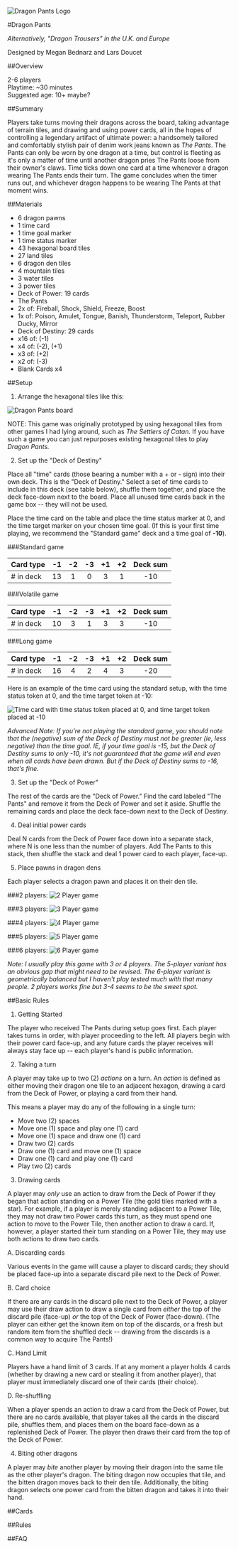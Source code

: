 ![Dragon Pants Logo](/dragon_pants/images/logo.png)

#Dragon Pants

*Alternatively, "Dragon Trousers" in the U.K. and Europe*

Designed by Megan Bednarz and Lars Doucet

##Overview

2-6 players  
Playtime: ~30 minutes  
Suggested age: 10+ maybe?

##Summary

Players take turns moving their dragons across the board, taking advantage of terrain tiles, and drawing and using power cards, all in the hopes of controlling a legendary artifact of ultimate power: a handsomely tailored and comfortably stylish pair of denim work jeans known as *The Pants*. The Pants can only be worn by one dragon at a time, but control is fleeting as it's only a matter of time until another dragon pries The Pants loose from their owner's claws. Time ticks down one card at a time whenever a dragon wearing The Pants ends their turn. The game concludes when the timer runs out, and whichever dragon happens to be wearing The Pants at that moment wins.

##Materials

- 6 dragon pawns
- 1 time card
- 1 time goal marker
- 1 time status marker
- 43 hexagonal board tiles
 - 27 land tiles
 - 6 dragon den tiles
 - 4 mountain tiles
 - 3 water tiles
 - 3 power tiles  
- Deck of Power: 19 cards
 - The Pants
 - 2x of: Fireball, Shock, Shield, Freeze, Boost
 - 1x of: Poison, Amulet, Tongue, Banish, Thunderstorm, Teleport, Rubber Ducky, Mirror
- Deck of Destiny: 29 cards
 - x16 of: (-1)
 - x4 of: (-2), (+1)
 - x3 of: (+2)
 - x2 of: (-3)
 - Blank Cards x4

##Setup

1. Arrange the hexagonal tiles like this:

  ![Dragon Pants board](/dragon_pants/images/map_small.png)
  
  NOTE: This game was originally prototyped by using hexagonal tiles from other games I had lying around, such as *The Settlers of Catan.* If you have such a game you can just repurposes existing hexagonal tiles to play *Dragon Pants.*

2. Set up the "Deck of Destiny"

  Place all "time" cards (those bearing a number with a + or - sign) into their own deck. This is the "Deck of Destiny." Select a set of time cards to include in this deck (see table below), shuffle them together, and place the deck face-down next to the board. Place all unused time cards back in the game box -- they will not be used.
  
   Place the time card on the table and place the time status marker at 0, and the time target marker on your chosen time goal. (If this is your first time playing, we recommend the "Standard game" deck and a time goal of **-10**).
  
  ###Standard game
  
 | Card type |   -1  |    -2 |    -3 |    +1 |    +2 | Deck sum |
 | --------  | :---: | :---: | :---: | :---: | :---: | :------: |
 | # in deck |   13  |     1 |     0 |     3 |     1 |   -10    |
 
  ###Volatile game
  
 | Card type |   -1  |    -2 |    -3 |    +1 |    +2 | Deck sum |
 | --------  | :---: | :---: | :---: | :---: | :---: | :------: |
 | # in deck |   10  |     3 |     1 |     3 |     3 |   -10    |
  
  ###Long game
  
 | Card type |   -1  |    -2 |    -3 |    +1 |    +2 | Deck sum |
 | --------  | :---: | :---: | :---: | :---: | :---: | :------: |
 | # in deck |   16  |     4 |     2 |     4 |     3 |   -20    |

 Here is an example of the time card using the standard setup, with the time status token at 0, and the time target token at -10:
 
 ![Time card with time status token placed at 0, and time target token placed at -10](/dragon_pants/images/time_card_small_example.png)

 *Advanced Note: If you're not playing the standard game, you should note that the (negative) sum of the Deck of Destiny must not be greater (ie, less negative) than the time goal. IE, if your time goal is -15, but the Deck of Destiny sums to only -10, it's not guaranteed that the game will end even when all cards have been drawn. But if the Deck of Destiny sums to -16, that's fine.*  

3. Set up the "Deck of Power"

  The rest of the cards are the "Deck of Power." Find the card labeled "The Pants" and remove it from the Deck of Power and set it aside. Shuffle the remaining cards and place the deck face-down next to the Deck of Destiny.

4. Deal initial power cards

  Deal N cards from the Deck of Power face down into a separate stack, where N is one less than the number of players. Add The Pants to this stack, then shuffle the stack and deal 1 power card to each player, face-up.

5. Place pawns in dragon dens

  Each player selects a dragon pawn and places it on their den tile.

  ###2 players:
  ![2 Player game](/dragon_pants/images/map_2_player.png)

  ###3 players:
  ![3 Player game](/dragon_pants/images/map_3_player.png)

  ###4 players:
  ![4 Player game](/dragon_pants/images/map_4_player.png)

  ###5 players:
  ![5 Player game](/dragon_pants/images/map_5_player.png)

  ###6 players:
  ![6 Player game](/dragon_pants/images/map_6_player.png)

  *Note: I usually play this game with 3 or 4 players. The 5-player variant has an obvious gap that might need to be revised. The 6-player variant is geometrically balanced but I haven't play tested much with that many people. 2 players works fine but 3-4 seems to be the sweet spot.*

##Basic Rules

1. Getting Started

 The player who received The Pants during setup goes first. Each player takes turns in order, with player proceeding to the left. All players begin with their power card face-up, and any future cards the player receives will always stay face up -- each player's hand is public information.
 
2. Taking a turn

 A player may take up to two (2) *actions* on a turn. An *action* is defined as either moving their dragon one tile to an adjacent hexagon, drawing a card from the Deck of Power, or playing a card from their hand.
 
 This means a player may do any of the following in a single turn:
 - Move two (2) spaces
 - Move one (1) space and play one (1) card
 - Move one (1) space and draw one (1) card
 - Draw two (2) cards
 - Draw one (1) card and move one (1) space
 - Draw one (1) card and play one (1) card
 - Play two (2) cards
 
3. Drawing cards
 
 A player may *only* use an action to draw from the Deck of Power if they began that action standing on a Power Tile (the gold tiles marked with a star). For example, if a player is merely standing adjacent to a Power Tile, they may not draw two Power cards this turn, as they must spend one action to move to the Power Tile, then another action to draw a card. If, however, a player started their turn standing on a Power Tile, they may use both actions to draw two cards. 
 
 A. Discarding cards

 Various events in the game will cause a player to discard cards; they should be placed face-up into a separate discard pile next to the Deck of Power.
 
 B. Card choice
 
 If there are any cards in the discard pile next to the Deck of Power, a player may use their draw action to draw a single card from *either* the top of the discard pile (face-up) *or* the top of the Deck of Power (face-down). (The player can either get the known item on top of the discards, or a fresh but random item from the shuffled deck -- drawing from the discards is a common way to acquire The Pants!)
 
 C. Hand Limit
 
 Players have a hand limit of 3 cards. If at any moment a player holds 4 cards (whether by drawing a new card or stealing it from another player), that player must immediately discard one of their cards (their choice).
 
 D. Re-shuffling
 
 When a player spends an action to draw a card from the Deck of Power, but there are no cards available, that player takes all the cards in the discard pile, shuffles them, and places them on the board face-down as a replenished Deck of Power. The player then draws their card from the top of the Deck of Power.
 
4. Biting other dragons

 A player may *bite* another player by moving their dragon into the same tile as the other player's dragon. The biting dragon  now occupies that tile, and the bitten dragon moves back to their den tile. Additionally, the biting dragon selects one power card from the bitten dragon and takes it into their hand.

##Cards

##Rules

##FAQ
